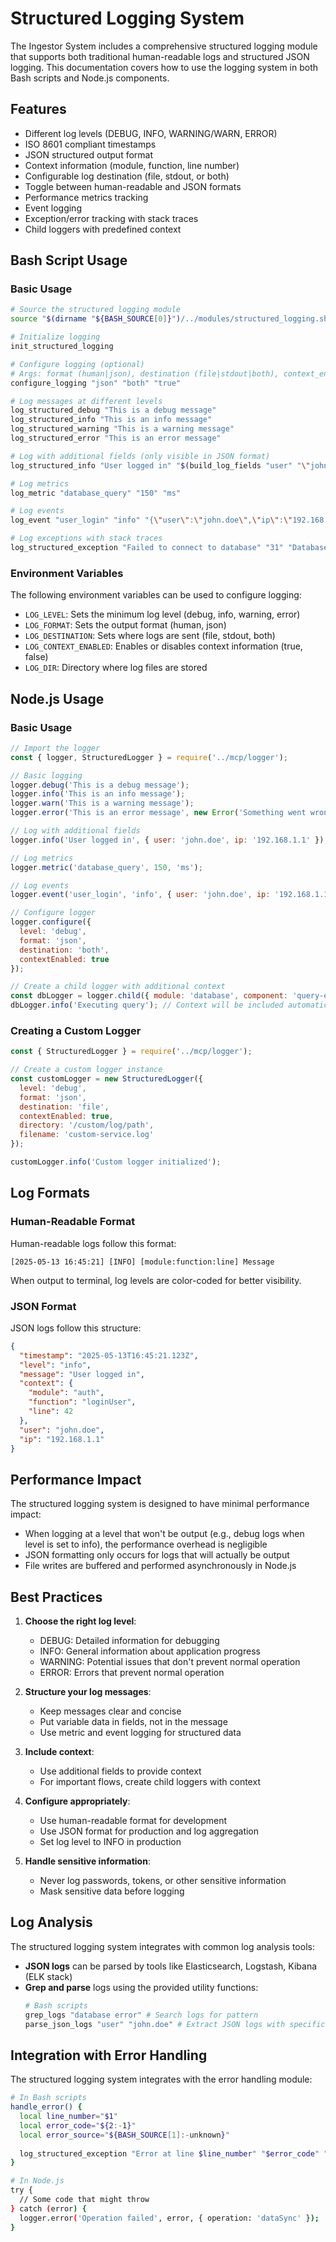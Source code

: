 # Structured Logging System

The Ingestor System includes a comprehensive structured logging module that supports both traditional human-readable logs and structured JSON logging. This documentation covers how to use the logging system in both Bash scripts and Node.js components.

## Features

- Different log levels (DEBUG, INFO, WARNING/WARN, ERROR)
- ISO 8601 compliant timestamps
- JSON structured output format
- Context information (module, function, line number)
- Configurable log destination (file, stdout, or both)
- Toggle between human-readable and JSON formats
- Performance metrics tracking
- Event logging
- Exception/error tracking with stack traces
- Child loggers with predefined context

## Bash Script Usage

### Basic Usage

```bash
# Source the structured logging module
source "$(dirname "${BASH_SOURCE[0]}")/../modules/structured_logging.sh"

# Initialize logging
init_structured_logging

# Configure logging (optional)
# Args: format (human|json), destination (file|stdout|both), context_enabled (true|false)
configure_logging "json" "both" "true"

# Log messages at different levels
log_structured_debug "This is a debug message"
log_structured_info "This is an info message"
log_structured_warning "This is a warning message"
log_structured_error "This is an error message"

# Log with additional fields (only visible in JSON format)
log_structured_info "User logged in" "$(build_log_fields "user" "\"john.doe\"" "ip" "\"192.168.1.1\"")"

# Log metrics
log_metric "database_query" "150" "ms"

# Log events
log_event "user_login" "info" "{\"user\":\"john.doe\",\"ip\":\"192.168.1.1\"}"

# Log exceptions with stack traces
log_structured_exception "Failed to connect to database" "31" "DatabaseError"
```

### Environment Variables

The following environment variables can be used to configure logging:

- `LOG_LEVEL`: Sets the minimum log level (debug, info, warning, error)
- `LOG_FORMAT`: Sets the output format (human, json)
- `LOG_DESTINATION`: Sets where logs are sent (file, stdout, both)
- `LOG_CONTEXT_ENABLED`: Enables or disables context information (true, false)
- `LOG_DIR`: Directory where log files are stored

## Node.js Usage

### Basic Usage

```javascript
// Import the logger
const { logger, StructuredLogger } = require('../mcp/logger');

// Basic logging
logger.debug('This is a debug message');
logger.info('This is an info message');
logger.warn('This is a warning message');
logger.error('This is an error message', new Error('Something went wrong'));

// Log with additional fields
logger.info('User logged in', { user: 'john.doe', ip: '192.168.1.1' });

// Log metrics
logger.metric('database_query', 150, 'ms');

// Log events
logger.event('user_login', 'info', { user: 'john.doe', ip: '192.168.1.1' });

// Configure logger
logger.configure({
  level: 'debug',
  format: 'json',
  destination: 'both',
  contextEnabled: true
});

// Create a child logger with additional context
const dbLogger = logger.child({ module: 'database', component: 'query-executor' });
dbLogger.info('Executing query'); // Context will be included automatically
```

### Creating a Custom Logger

```javascript
const { StructuredLogger } = require('../mcp/logger');

// Create a custom logger instance
const customLogger = new StructuredLogger({
  level: 'debug',
  format: 'json',
  destination: 'file',
  contextEnabled: true,
  directory: '/custom/log/path',
  filename: 'custom-service.log'
});

customLogger.info('Custom logger initialized');
```

## Log Formats

### Human-Readable Format

Human-readable logs follow this format:

```
[2025-05-13 16:45:21] [INFO] [module:function:line] Message
```

When output to terminal, log levels are color-coded for better visibility.

### JSON Format

JSON logs follow this structure:

```json
{
  "timestamp": "2025-05-13T16:45:21.123Z",
  "level": "info",
  "message": "User logged in",
  "context": {
    "module": "auth",
    "function": "loginUser",
    "line": 42
  },
  "user": "john.doe",
  "ip": "192.168.1.1"
}
```

## Performance Impact

The structured logging system is designed to have minimal performance impact:

- When logging at a level that won't be output (e.g., debug logs when level is set to info), the performance overhead is negligible
- JSON formatting only occurs for logs that will actually be output
- File writes are buffered and performed asynchronously in Node.js

## Best Practices

1. **Choose the right log level**:
   - DEBUG: Detailed information for debugging
   - INFO: General information about application progress
   - WARNING: Potential issues that don't prevent normal operation
   - ERROR: Errors that prevent normal operation

2. **Structure your log messages**:
   - Keep messages clear and concise
   - Put variable data in fields, not in the message
   - Use metric and event logging for structured data

3. **Include context**:
   - Use additional fields to provide context
   - For important flows, create child loggers with context

4. **Configure appropriately**:
   - Use human-readable format for development
   - Use JSON format for production and log aggregation
   - Set log level to INFO in production

5. **Handle sensitive information**:
   - Never log passwords, tokens, or other sensitive information
   - Mask sensitive data before logging

## Log Analysis

The structured logging system integrates with common log analysis tools:

- **JSON logs** can be parsed by tools like Elasticsearch, Logstash, Kibana (ELK stack)
- **Grep and parse** logs using the provided utility functions:
  ```bash
  # Bash scripts
  grep_logs "database error" # Search logs for pattern
  parse_json_logs "user" "john.doe" # Extract JSON logs with specific field value
  ```

## Integration with Error Handling

The structured logging system integrates with the error handling module:

```bash
# In Bash scripts
handle_error() {
  local line_number="$1"
  local error_code="${2:-1}"
  local error_source="${BASH_SOURCE[1]:-unknown}"
  
  log_structured_exception "Error at line $line_number" "$error_code" "RuntimeError"
}

# In Node.js
try {
  // Some code that might throw
} catch (error) {
  logger.error('Operation failed', error, { operation: 'dataSync' });
}
```
